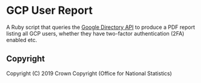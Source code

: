 # GCP User Report
A Ruby script that queries the [Google Directory API](https://developers.google.com/admin-sdk/directory/) to produce a PDF report listing all GCP users, whether they have two-factor authentication (2FA) enabled etc.

## Copyright
Copyright (C) 2019 Crown Copyright (Office for National Statistics)